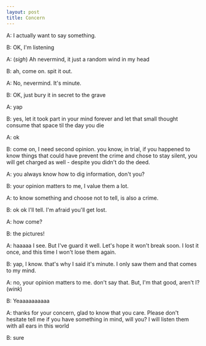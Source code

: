 ```yaml
---
layout: post
title: Concern
---
```


A: I actually want to say something.

B: OK, I'm listening

A: (*sigh*) Ah nevermind, it just a random wind in my head

B: ah, come on. spit it out.

A: No, nevermind. It's minute.

B: OK, just bury it in secret to the grave

A: yap

B: yes, let it took part in your mind forever and let that small thought consume that space til the day you die

A: ok

B: come on, I need second opinion. you know, in trial, if you happened to know things that could have prevent the crime and chose to stay silent, you will get charged as well - despite you didn't do the deed.

A: you always know how to dig information, don't you?

B: your opinion matters to me, I value them a lot.

A: to know something and choose not to tell, is also a crime.

B: ok ok I'll tell. I'm afraid you'll get lost.

A: how come?

B: the pictures!

A: haaaaa I see. But I've guard it well. Let's hope it won't break soon. I lost it once, and this time I won't lose them again.

B: yap, I know. that's why I said it's minute. I only saw them and that comes to my mind.

A: no, your opinion matters to me. don't say that. But, I'm that good, aren't I? (*wink*)

B: Yeaaaaaaaaaa

A: thanks for your concern, glad to know that you care. Please don't hesitate tell me if you have something in mind, will you? I will listen them with all ears in this world

B: sure

